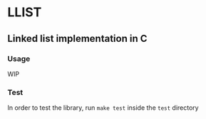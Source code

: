 # LLIST

## Linked list implementation in C

### Usage

WIP

### Test

In order to test the library, run `make test` inside the `test` directory
